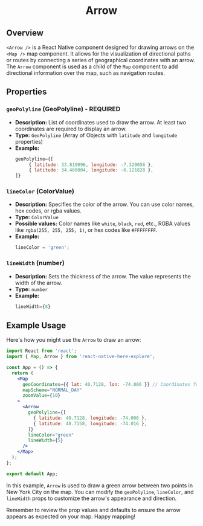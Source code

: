 <h1 align="center">
    <strong>Arrow</strong>
</h1>

## Overview

`<Arrow />` is a React Native component designed for drawing arrows on the `<Map />` map component. It allows for the visualization of directional paths or routes by connecting a series of geographical coordinates with an arrow. The `Arrow` component is used as a child of the `Map` component to add directional information over the map, such as navigation routes.

## Properties

### `geoPolyline` (GeoPolyline) - REQUIRED

- **Description:** List of coordinates used to draw the arrow. At least two coordinates are required to display an arrow.
- **Type:** `GeoPolyline` (Array of Objects with `latitude` and `longitude` properties)
- **Example:**
  ```jsx
  geoPolyline={[
       { latitude: 33.819096, longitude: -7.320056 },
       { latitude: 34.460004, longitude: -6.121828 },
  ]}
  ```

### `lineColor` (ColorValue)

- **Description:** Specifies the color of the arrow. You can use color names, hex codes, or rgba values.
- **Type:** `ColorValue`
- **Possible values:** Color names like `white`, `black`, `red`, etc., RGBA values like `rgba(255, 255, 255, 1)`, or hex codes like `#FFFFFFFF`.
- **Example:**
  ```jsx
  lineColor = 'green';
  ```

### `lineWidth` (number)

- **Description:** Sets the thickness of the arrow. The value represents the width of the arrow.
- **Type:** `number`
- **Example:**
  ```jsx
  lineWidth={8}
  ```

## Example Usage

Here's how you might use the `Arrow` to draw an arrow:

```jsx
import React from 'react';
import { Map, Arrow } from 'react-native-here-explore';

const App = () => {
  return (
    <Map
      geoCoordinates={{ lat: 40.7128, lon: -74.006 }} // Coordinates for New York City
      mapScheme="NORMAL_DAY"
      zoomValue={10}
    >
      <Arrow
        geoPolyline={[
          { latitude: 40.7128, longitude: -74.006 },
          { latitude: 40.7158, longitude: -74.016 },
        ]}
        lineColor="green"
        lineWidth={5}
      />
    </Map>
  );
};

export default App;
```

In this example, `Arrow` is used to draw a green arrow between two points in New York City on the map. You can modify the `geoPolyline`, `lineColor`, and `lineWidth` props to customize the arrow's appearance and direction.

Remember to review the prop values and defaults to ensure the arrow appears as expected on your map. Happy mapping!
